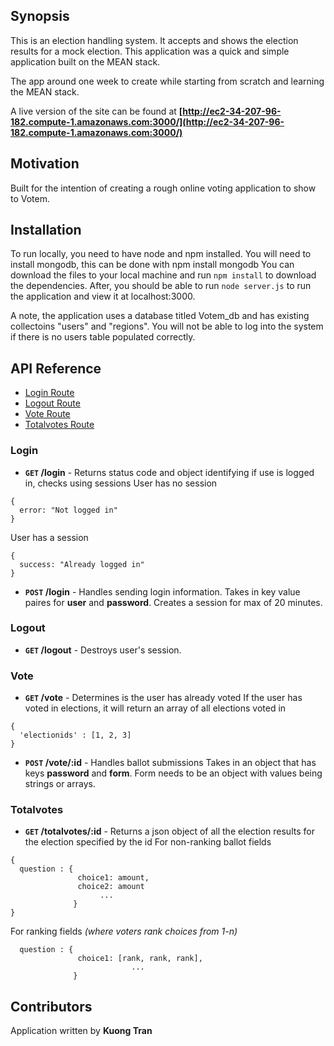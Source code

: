 ## Synopsis

This is an election handling system. It accepts and shows the election results for a mock election.
This application was a quick and simple application built on the MEAN stack. 

The app around one week to create while starting from scratch and learning the MEAN stack.

A live version of the site can be found  at **[http://ec2-34-207-96-182.compute-1.amazonaws.com:3000/](http://ec2-34-207-96-182.compute-1.amazonaws.com:3000/)**

## Motivation

Built for the intention of creating a rough online voting application to show to Votem.

## Installation

To run locally, you need to have node and npm installed.
You will need to install mongodb, this can be done with <cod>npm install mongodb</code>
You can download the files to your local machine and run <code>npm install</code> to download the dependencies.
After, you should be able to run <code>node server.js</code> to run the application and view it at localhost:3000.

A note, the application uses a database titled Votem_db and has existing collectoins "users" and "regions". You will not be able to log into the system if there is no users table populated correctly.

## API Reference
* [Login Route](#login)
* [Logout Route](#logout)
* [Vote Route](#vote)
* [Totalvotes Route](#totalvotes)

### Login
- **<code>GET</code> /login** - Returns status code and object identifying if use is logged in, checks using sessions
User has no session
```
{
  error: "Not logged in"
}
```
User has a session
```
{
  success: "Already logged in"
}

```
- **<code>POST</code> /login** - Handles sending login information. Takes in key value paires for __user__ and __password__. Creates a session for max of 20 minutes.

### Logout
- **<code>GET</code> /logout** - Destroys user's session.

### Vote
- **<code>GET</code> /vote** - Determines is the user has already voted
If the user has voted in elections, it will return an array of all elections voted in
```
{
  'electionids' : [1, 2, 3]
}
```
- **<code>POST</code> /vote/:id** - Handles ballot submissions
Takes in an object that has keys __password__ and __form__.
Form needs to be an object with values being strings or arrays.

### Totalvotes
- **<code>GET</code> /totalvotes/:id** - Returns a json object of all the election results for the election specified by the id
For non-ranking ballot fields
```
{
  question : {
               choice1: amount, 
               choice2: amount
                    ...
              }
}
```
For ranking fields *(where voters rank choices from 1-n)*
```
  question : {
               choice1: [rank, rank, rank],
                           ...
              }
```

## Contributors

Application written by __Kuong Tran__
